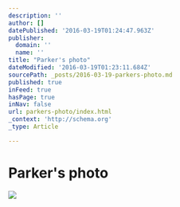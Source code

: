 ```yaml
---
description: ''
author: []
datePublished: '2016-03-19T01:24:47.963Z'
publisher:
  domain: ''
  name: ''
title: "Parker's photo"
dateModified: '2016-03-19T01:23:11.684Z'
sourcePath: _posts/2016-03-19-parkers-photo.md
published: true
inFeed: true
hasPage: true
inNav: false
url: parkers-photo/index.html
_context: 'http://schema.org'
_type: Article

---
```

# Parker's photo
![](https://the-grid-user-content.s3-us-west-2.amazonaws.com/af242df3-f62b-43e6-87d3-70fea7ed77ac.png)